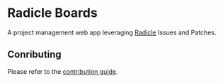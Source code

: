 # Radicle Boards

A project management web app leveraging [Radicle](https://radicle.xyz/) Issues and Patches.

## Conributing

Please refer to the [contribution guide](CONTRIBUTING.md).
